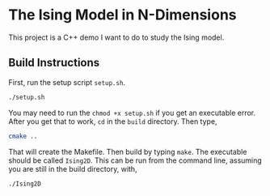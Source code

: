 # The Ising Model in N-Dimensions

This project is a C++ demo I want to do to study the Ising model.

## Build Instructions

First, run the setup script `setup.sh`.

```bash
./setup.sh
```

You may need to run the `chmod +x setup.sh` if you get an executable error. After you get that to work, `cd` in the `build` directory. Then type,

```bash
cmake ..
```

That will create the Makefile. Then build by typing `make`. The executable should be called `Ising2D`. This can be run from the command line, assuming you are still in the build directory, with,

```bash
./Ising2D
```
